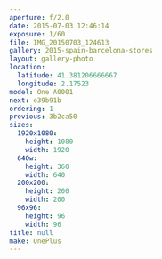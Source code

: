 ```yaml
---
aperture: f/2.0
date: 2015-07-03 12:46:14
exposure: 1/60
file: IMG_20150703_124613
gallery: 2015-spain-barcelona-stores
layout: gallery-photo
location:
  latitude: 41.381206666667
  longitude: 2.17523
model: One A0001
next: e39b91b
ordering: 1
previous: 3b2ca50
sizes:
  1920x1080:
    height: 1080
    width: 1920
  640w:
    height: 360
    width: 640
  200x200:
    height: 200
    width: 200
  96x96:
    height: 96
    width: 96
title: null
make: OnePlus
---
```

